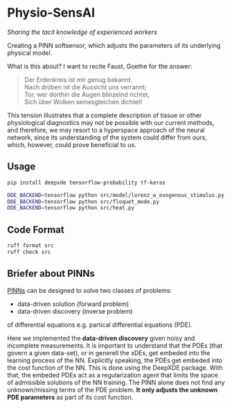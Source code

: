 # Physio-SensAI

*Sharing the tacit knowledge of experienced workers*

Creating a PINN softsensor, which adjusts the parameters of its underlying physical model.

What is this about? I want to recite Faust, Goethe for the answer:

<blockquote>
Der Erdenkreis ist mir genug bekannt.<br>
Nach drüben ist die Aussicht uns verrannt;<br>
Tor, wer dorthin die Augen blinzelnd richtet,<br>
Sich über Wolken seinesgleichen dichtet!
</blockquote>

This tension illustrates that a complete description of tissue or other physiological diagnostics may not be possible with our current methods, and therefore, we may resort to a hyperspace approach of the neural network, since its understanding of the system could differ from ours, which, however, could prove beneficial to us.

## Usage

```bash
pip install deepxde tensorflow-probability tf-keras
```

```bash
DDE_BACKEND=tensorflow python src/model/lorenz_w_exogenous_stimulus.py
DDE_BACKEND=tensorflow python src/floquet_mode.py
DDE_BACKEND=tensorflow python src/heat.py
```

## Code Format

```bash
ruff format src
ruff check src
```

## Briefer about PINNs

[PINNs](https://maziarraissi.github.io/PINNs/) can be designed to solve two classes of problems:
- data-driven solution (forward problem)
- data-driven discovery (inverse problem)

of differential equations e.g. partical differential equations (PDE).

Here we implemented the **data-driven discovery** given noisy and incomplete measurements.
It is important to understand that the PDEs (that govern a given data-set), or in generell the xDEs, get embeded into the learning process of the NN.
Explicitly speaking, the PDEs get embeded into the cost function of the NN. This is done using the DeepXDE package.
With that, the embeded PDEs act as a regularization agent that limits the space of admissible solutions of the NN training.
The PINN alone does not find any unknown/missing terms of the PDE problem.
**It only adjusts the unknown PDE parameters** as part of its cost function.
